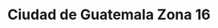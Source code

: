 ---
title: Ciudad de Guatemala Zona 16
url: /ciudad-de-guatemala-zona-16/
latitude: 14.618
longitude: -90.474
---
